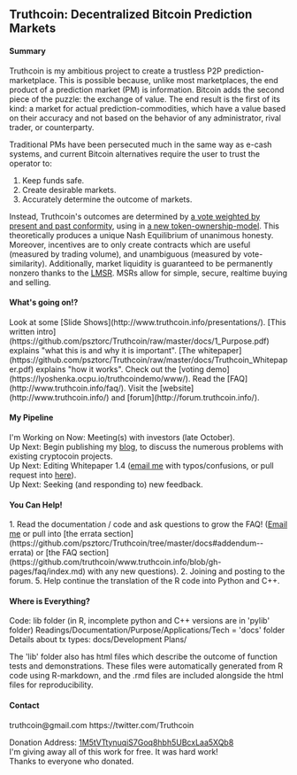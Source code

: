 <h2>Truthcoin: Decentralized Bitcoin Prediction Markets</h2>

<h4>Summary</h4>  
Truthcoin is my ambitious project to create a trustless P2P prediction-marketplace. This is possible because, unlike most marketplaces, the end product of a prediction market (PM) is information. Bitcoin adds the second piece of the puzzle: the exchange of value. The end result is the first of its kind: a market for actual prediction-commodities, which have a value based on their accuracy and not based on the behavior of any administrator, rival trader, or counterparty.

Traditional PMs have been persecuted much in the same way as e-cash systems, and current Bitcoin alternatives require the user to trust the operator to:
1. Keep funds safe.
2. Create desirable markets.
3. Accurately determine the outcome of markets.  

Instead, Truthcoin's outcomes are determined by [a vote weighted by present and past conformity](https://lyoshenka.ocpu.io/truthcoindemo/www/), using in [a new token-ownership-model](http://www.truthcoin.info/presentations/truthcoin-outcomes.pdf). This theoretically produces a unique Nash Equilibrium of unanimous honesty. Moreover, incentives are to only create contracts which are useful (measured by trading volume), and unambiguous (measured by vote-similarity). Additionally, market liquidity is guaranteed to be permanently nonzero thanks to the [LMSR](http://hanson.gmu.edu/mktscore.pdf). MSRs allow for simple, secure, realtime buying and selling.

<h4>What's going on!?</h4>
Look at some [Slide Shows](http://www.truthcoin.info/presentations/).  
[This written intro](https://github.com/psztorc/Truthcoin/raw/master/docs/1_Purpose.pdf) explains "what this is and why it is important".  
[The whitepaper](https://github.com/psztorc/Truthcoin/raw/master/docs/Truthcoin_Whitepaper.pdf) explains "how it works".  
Check out the [voting demo](https://lyoshenka.ocpu.io/truthcoindemo/www/).  
Read the [FAQ](http://www.truthcoin.info/faq/).  
Visit the [website](http://www.truthcoin.info/) and [forum](http://forum.truthcoin.info/). 

<!--
<h4>Rough Comparison to Popular CryptoProjects</h4>

| Concept   | P2P Coin| "Old" PoW Mining   | PMs - Trust 3rd Party (Administrator) | PMs - Trust 2nd Party (Traders) | Low-Trust PMs | Can Solve Computations | Score (X,*,.) |
| :-------- | :------:| :--: | :--------:| :--: | :--------:| :--: | :--------:| :--: |
| Truthcoin  ?  | X | X | * | * | X | *?| 3, 2, 1 |
| Bitcoin       | X | X | * | * | . | *?| 2, 2, 2 |
| BitsharesX    | X | . | * | X | . | . | 2, 1, 3 |
| Counterparty  | X | X | X | * | . | . | 3, 1, 2 |
| Ethereum ?    | * | . | * | * | * | X | 1, 4, 1 |
| Mastercoin    | X | X | X | * | . | . | 3, 1, 2 |
| NXT Coin      | X | . | * | * | . | . | 1, 2, 3 |
| USD           | . | . | * | * | . | . | 0, 2, 4 |

Legend: X = "Yes (Inherently Supported)", . = "No (Inherently Unsupported)", * = "Can Build on Top of / Third-Party"

Table Notes:  
1. Compiled on a best-effort basis. Mistake? Pull-request / email me.  
2. Emphasis is on differences across coins, so many similarities were ignored (token issuance).  
3. The question marks indicate some unproven claims, or vague theories, which have yet to be fully explored, tested, and resolved (these score as 'No'). When used after a concept name, they indicate that the concept does not yet exist.  
4. Given that 3 of the columns are about PMs, and even somewhat mutually-exclusive, the score column really isn't very meaningful.
5. -->


<h4>My Pipeline</h4>

I'm Working on Now: Meeting(s) with investors (late October).   
Up Next: Begin publishing my [blog](truthcoin.info), to discuss the numerous problems with existing cryptocoin projects.  
Up Next: Editing Whitepaper 1.4 (<a href="mailto:truthcoin@gmail.com?subject=Feedback">email me</a> with typos/confusions, or pull request into [here](https://github.com/psztorc/Truthcoin/tree/master/docs#addendum--errata)).  
Up Next: Seeking (and responding to) new feedback.

<h4>You Can Help!</h4> 
1. Read the documentation / code and ask questions to grow the FAQ! (<a href="mailto:truthcoin@gmail.com?subject=Feedback">Email me</a> or pull into [the errata section](https://github.com/psztorc/Truthcoin/tree/master/docs#addendum--errata) or [the FAQ section](https://github.com/truthcoin/www.truthcoin.info/blob/gh-pages/faq/index.md) with any new questions). 
2. Joining and posting to the forum.  
5. Help continue the translation of the R code into Python and C++.


<h4>Where is Everything?</h4>
Code: lib folder (in R, incomplete python and C++ versions are in 'pylib' folder)
Readings/Documentation/Purpose/Applications/Tech = 'docs' folder  
Details about tx types:  docs/Development Plans/   

The 'lib' folder also has html files which describe the outcome of function tests and demonstrations. These files were automatically generated from R code using R-markdown, and the .rmd files are included alongside the html files for reproducibility.


<h4>Contact</h4>
truthcoin@gmail.com  
https://twitter.com/Truthcoin  

Donation Address: [1M5tVTtynuqiS7Goq8hbh5UBcxLaa5XQb8](https://blockchain.info/address/1M5tVTtynuqiS7Goq8hbh5UBcxLaa5XQb8)  
I'm giving away all of this work for free. It was hard work!  
Thanks to everyone who donated.